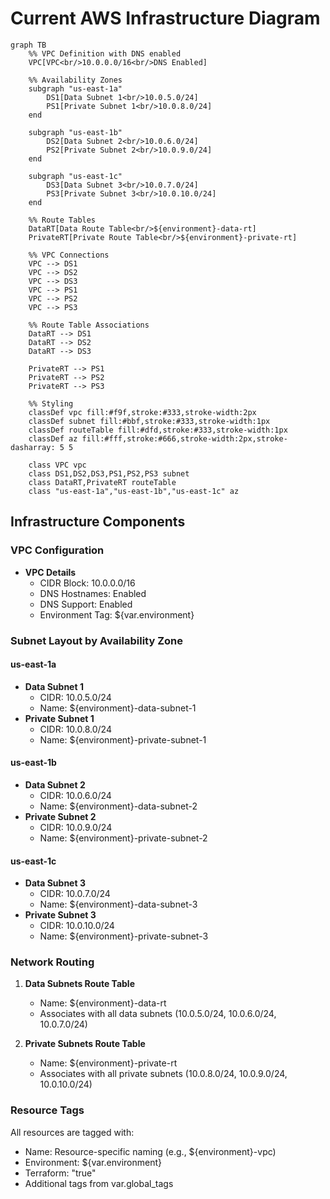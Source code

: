 # Current AWS Infrastructure Diagram

```mermaid
graph TB
    %% VPC Definition with DNS enabled
    VPC[VPC<br/>10.0.0.0/16<br/>DNS Enabled] 
    
    %% Availability Zones
    subgraph "us-east-1a"
        DS1[Data Subnet 1<br/>10.0.5.0/24]
        PS1[Private Subnet 1<br/>10.0.8.0/24]
    end

    subgraph "us-east-1b"
        DS2[Data Subnet 2<br/>10.0.6.0/24]
        PS2[Private Subnet 2<br/>10.0.9.0/24]
    end

    subgraph "us-east-1c"
        DS3[Data Subnet 3<br/>10.0.7.0/24]
        PS3[Private Subnet 3<br/>10.0.10.0/24]
    end

    %% Route Tables
    DataRT[Data Route Table<br/>${environment}-data-rt]
    PrivateRT[Private Route Table<br/>${environment}-private-rt]

    %% VPC Connections
    VPC --> DS1
    VPC --> DS2
    VPC --> DS3
    VPC --> PS1
    VPC --> PS2
    VPC --> PS3

    %% Route Table Associations
    DataRT --> DS1
    DataRT --> DS2
    DataRT --> DS3
    
    PrivateRT --> PS1
    PrivateRT --> PS2
    PrivateRT --> PS3

    %% Styling
    classDef vpc fill:#f9f,stroke:#333,stroke-width:2px
    classDef subnet fill:#bbf,stroke:#333,stroke-width:1px
    classDef routeTable fill:#dfd,stroke:#333,stroke-width:1px
    classDef az fill:#fff,stroke:#666,stroke-width:2px,stroke-dasharray: 5 5
    
    class VPC vpc
    class DS1,DS2,DS3,PS1,PS2,PS3 subnet
    class DataRT,PrivateRT routeTable
    class "us-east-1a","us-east-1b","us-east-1c" az

```

## Infrastructure Components

### VPC Configuration
- **VPC Details**
  - CIDR Block: 10.0.0.0/16
  - DNS Hostnames: Enabled
  - DNS Support: Enabled
  - Environment Tag: ${var.environment}

### Subnet Layout by Availability Zone

#### us-east-1a
- **Data Subnet 1**
  - CIDR: 10.0.5.0/24
  - Name: ${environment}-data-subnet-1
- **Private Subnet 1**
  - CIDR: 10.0.8.0/24
  - Name: ${environment}-private-subnet-1

#### us-east-1b
- **Data Subnet 2**
  - CIDR: 10.0.6.0/24
  - Name: ${environment}-data-subnet-2
- **Private Subnet 2**
  - CIDR: 10.0.9.0/24
  - Name: ${environment}-private-subnet-2

#### us-east-1c
- **Data Subnet 3**
  - CIDR: 10.0.7.0/24
  - Name: ${environment}-data-subnet-3
- **Private Subnet 3**
  - CIDR: 10.0.10.0/24
  - Name: ${environment}-private-subnet-3

### Network Routing
1. **Data Subnets Route Table**
   - Name: ${environment}-data-rt
   - Associates with all data subnets (10.0.5.0/24, 10.0.6.0/24, 10.0.7.0/24)

2. **Private Subnets Route Table**
   - Name: ${environment}-private-rt
   - Associates with all private subnets (10.0.8.0/24, 10.0.9.0/24, 10.0.10.0/24)

### Resource Tags
All resources are tagged with:
- Name: Resource-specific naming (e.g., ${environment}-vpc)
- Environment: ${var.environment}
- Terraform: "true"
- Additional tags from var.global_tags
